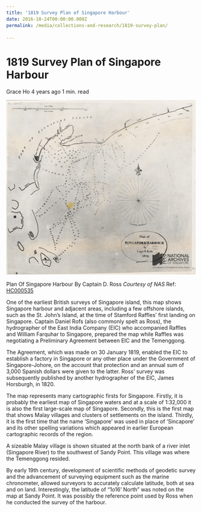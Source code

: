 ```yaml
---
title: '1819 Survey Plan of Singapore Harbour'
date: 2016-10-24T00:00:00.000Z
permalink: /media/collections-and-research/1819-survey-plan/

---
```



# 1819 Survey Plan of Singapore Harbour

Grace Ho 4 years ago 1 min. read

![Plan of Singapore Harbour](../../../images/blogs/20120001528_002_hc000535-compressed-wm.jpg)

Plan Of Singapore Harbour By Captain D. Ross
*Courtesy of NAS* Ref: [HC000535](http://www.nas.gov.sg/archivesonline/maps_building_plans/record-details/fb684cf4-115c-11e3-83d5-0050568939ad)

One of the earliest British surveys of Singapore island, this map shows Singapore harbour and adjacent areas, including a few offshore islands, such as the St. John’s Island, at the time of Stamford Raffles’ first landing on Singapore. Captain Daniel Rofs (also commonly spelt as Ross), the hydrographer of the East India Company (EIC) who accompanied Raffles and William Farquhar to Singapore, prepared the map while Raffles was negotiating a Preliminary Agreement between EIC and the Temenggong.

The Agreement, which was made on 30 January 1819, enabled the EIC to establish a factory in Singapore or any other place under the Government of Singapore-Johore, on the account that protection and an annual sum of 3,000 Spanish dollars were given to the latter. Ross’ survey was subsequently published by another hydrographer of the EIC, James Horsburgh, in 1820.

The map represents many cartographic firsts for Singapore. Firstly, it is probably the earliest map of Singapore waters and at a scale of 1:32,000 it is also the first large-scale map of Singapore. Secondly, this is the first map that shows Malay villages and clusters of settlements on the island. Thirdly, it is the first time that the name ‘Singapore’ was used in place of ‘Sincapore’ and its other spelling variations which appeared in earlier European cartographic records of the region.

A sizeable Malay village is shown situated at the north bank of a river inlet (Singapore River) to the southwest of Sandy Point. This village was where the Temenggong resided.

By early 19th century, development of scientific methods of geodetic survey and the advancement of surveying equipment such as the marine chronometer, allowed surveyors to accurately calculate latitude, both at sea and on land. Interestingly, the latitude of “1o16’ North” was noted on the map at Sandy Point. It was possibly the reference point used by Ross when he conducted the survey of the harbour.